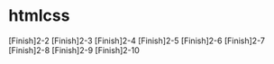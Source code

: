 # htmlcss
[Finish]2-2
[Finish]2-3
[Finish]2-4
[Finish]2-5
[Finish]2-6
[Finish]2-7
[Finish]2-8
[Finish]2-9
[Finish]2-10
